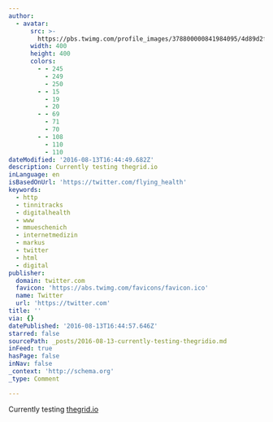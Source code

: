 ```yaml
---
author:
  - avatar:
      src: >-
        https://pbs.twimg.com/profile_images/378800000841984095/4d89d2fd50af4a854a2af9717db3dd63_400x400.jpeg
      width: 400
      height: 400
      colors:
        - - 245
          - 249
          - 250
        - - 15
          - 19
          - 20
        - - 69
          - 71
          - 70
        - - 108
          - 110
          - 110
dateModified: '2016-08-13T16:44:49.682Z'
description: Currently testing thegrid.io
inLanguage: en
isBasedOnUrl: 'https://twitter.com/flying_health'
keywords:
  - http
  - tinnitracks
  - digitalhealth
  - www
  - mmueschenich
  - internetmedizin
  - markus
  - twitter
  - html
  - digital
publisher:
  domain: twitter.com
  favicon: 'https://abs.twimg.com/favicons/favicon.ico'
  name: Twitter
  url: 'https://twitter.com'
title: ''
via: {}
datePublished: '2016-08-13T16:44:57.646Z'
starred: false
sourcePath: _posts/2016-08-13-currently-testing-thegridio.md
inFeed: true
hasPage: false
inNav: false
_context: 'http://schema.org'
_type: Comment

---
```

Currently testing [thegrid.io][0]

[0]: www.thegrid.io "Thegrid.io"